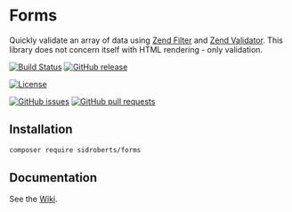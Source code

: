 # Forms

Quickly validate an array of data using [Zend Filter](https://docs.zendframework.com/zend-filter/) and [Zend Validator](https://docs.zendframework.com/zend-validator/).
This library does not concern itself with HTML rendering - only validation.

[![Build Status](https://img.shields.io/travis/SidRoberts/forms/3.0.x.svg?style=for-the-badge)](https://travis-ci.org/SidRoberts/forms)
[![GitHub release](https://img.shields.io/github/release/SidRoberts/forms.svg?style=for-the-badge)]()

[![License](https://img.shields.io/github/license/SidRoberts/forms.svg?style=for-the-badge)]()

[![GitHub issues](https://img.shields.io/github/issues-raw/SidRoberts/forms.svg?style=for-the-badge)]()
[![GitHub pull requests](https://img.shields.io/github/issues-pr-raw/SidRoberts/forms.svg?style=for-the-badge)]()



## Installation

```bash
composer require sidroberts/forms
```



## Documentation

See the [Wiki](https://github.com/SidRoberts/forms/wiki).
